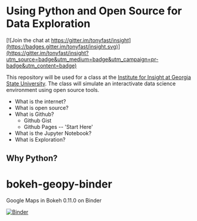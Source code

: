 # Using Python and Open Source for Data Exploration

[![Join the chat at https://gitter.im/tonyfast/insight](https://badges.gitter.im/tonyfast/insight.svg)](https://gitter.im/tonyfast/insight?utm_source=badge&utm_medium=badge&utm_campaign=pr-badge&utm_content=badge)

This repository will be used for a class at the [Institute for Insight at Georgia State University](http://insight.gsu.edu/).
The class will simulate an interactivate data science environment using open source tools.



* What is the internet?
* What is open source?
* What is Github?
  * Github Gist
  * Github Pages -- 'Start Here'
* What is the Jupyter Notebook?
* What is Exploration?



## Why Python?



# bokeh-geopy-binder

Google Maps in Bokeh 0.11.0 on Binder

[![Binder](http://mybinder.org/badge.svg)](http://mybinder.org/repo/tonyfast/bokeh-geopy-binder)
